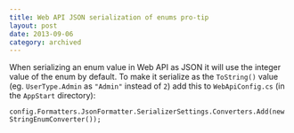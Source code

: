 ```yaml
---
title: Web API JSON serialization of enums pro-tip
layout: post
date: 2013-09-06
category: archived
---
```


When serializing an enum value in Web API as JSON it will use the integer value of the enum by default. To make it serialize as the `ToString()` value (eg. `UserType.Admin` as `"Admin"` instead of `2`) add this to `WebApiConfig.cs` (in the `AppStart` directory):

	config.Formatters.JsonFormatter.SerializerSettings.Converters.Add(new StringEnumConverter());


